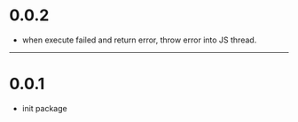 # 0.0.2
- when execute failed and return error, throw error into JS thread.

---
# 0.0.1
- init package
